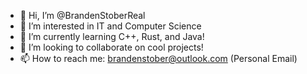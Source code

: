 - 👋 Hi, I’m @BrandenStoberReal
- 👀 I’m interested in IT and Computer Science
- 🌱 I’m currently learning C++, Rust, and Java!
- 💞️ I’m looking to collaborate on cool projects!
- 📫 How to reach me: brandenstober@outlook.com (Personal Email)

<!---
BrandenStoberReal/BrandenStoberReal is a ✨ special ✨ repository because its `README.md` (this file) appears on your GitHub profile.
You can click the Preview link to take a look at your changes.
--->
